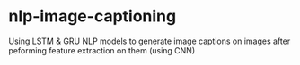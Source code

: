 # nlp-image-captioning

Using LSTM & GRU NLP models to generate image captions on images after peforming feature extraction on them (using CNN)
